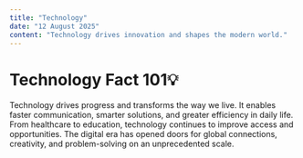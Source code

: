 ```yaml
---
title: "Technology"
date: "12 August 2025"
content: "Technology drives innovation and shapes the modern world."
---
```


# Technology Fact 101💡

Technology drives progress and transforms the way we live. It enables faster communication, smarter solutions, and greater efficiency in daily life. From healthcare to education, technology continues to improve access and opportunities. The digital era has opened doors for global connections, creativity, and problem-solving on an unprecedented scale.
